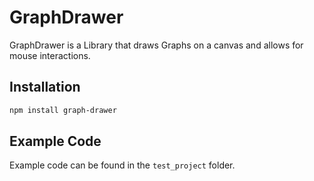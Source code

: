 # GraphDrawer

GraphDrawer is a Library that draws Graphs on a canvas and allows for mouse interactions.

## Installation

```sh
npm install graph-drawer
```

## Example Code

Example code can be found in the `test_project` folder.
